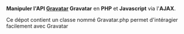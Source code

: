 **Manipuler l'API [Gravatar](https://gravatar.com) Gravatar** en **PHP** et **Javascript** via l'**AJAX**.

Ce dépot contient un classe nommé Gravatar.php permet d'intéragier facilement avec Gravatar 